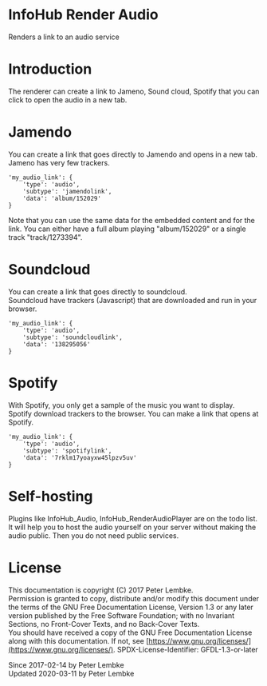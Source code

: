 # InfoHub Render Audio

Renders a link to an audio service

# Introduction

The renderer can create a link to Jameno, Sound cloud, Spotify that you can click to open the audio in a new tab.

# Jamendo

You can create a link that goes directly to Jamendo and opens in a new tab. Jameno has very few trackers.

```
'my_audio_link': {
    'type': 'audio',
    'subtype': 'jamendolink',
    'data': 'album/152029'
}
```

Note that you can use the same data for the embedded content and for the link. You can either have a full album
playing "album/152029" or a single track "track/1273394".

# Soundcloud

You can create a link that goes directly to soundcloud.  
Soundcloud have trackers (Javascript) that are downloaded and run in your browser.

```
'my_audio_link': {
    'type': 'audio',
    'subtype': 'soundcloudlink',
    'data': '138295056'
}
```

# Spotify

With Spotify, you only get a sample of the music you want to display. Spotify download trackers to the browser. You can
make a link that opens at Spotify.

```
'my_audio_link': {
    'type': 'audio',
    'subtype': 'spotifylink',
    'data': '7rklm17yoayxw45lpzv5uv'
}
```

# Self-hosting

Plugins like InfoHub_Audio, InfoHub_RenderAudioPlayer are on the todo list. It will help you to host the audio yourself
on your server without making the audio public. Then you do not need public services.

# License

This documentation is copyright (C) 2017 Peter Lembke.  
Permission is granted to copy, distribute and/or modify this document under the terms of the GNU Free Documentation
License, Version 1.3 or any later version published by the Free Software Foundation; with no Invariant Sections, no
Front-Cover Texts, and no Back-Cover Texts.  
You should have received a copy of the GNU Free Documentation License along with this documentation. If not,
see [https://www.gnu.org/licenses/](https://www.gnu.org/licenses/). SPDX-License-Identifier: GFDL-1.3-or-later

Since 2017-02-14 by Peter Lembke  
Updated 2020-03-11 by Peter Lembke  
